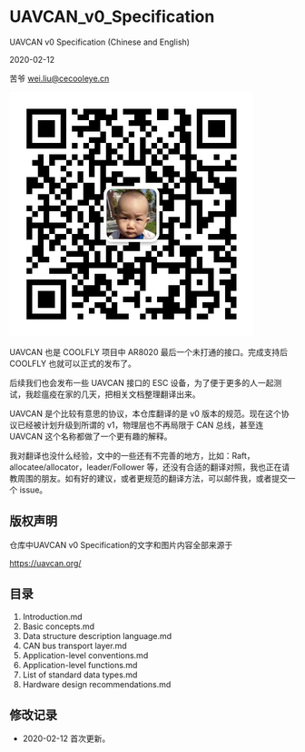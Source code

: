 # UAVCAN_v0_Specification

UAVCAN v0 Specification (Chinese and English)

2020-02-12 

苦爷 wei.liu@cecooleye.cn

![Alt text](./picture/liuwei_wechat.jpg)

UAVCAN 也是 COOLFLY 项目中 AR8020 最后一个未打通的接口。完成支持后 COOLFLY 也就可以正式的发布了。

后续我们也会发布一些 UAVCAN 接口的 ESC 设备，为了便于更多的人一起测试，我趁瘟疫在家的几天，把相关文档整理翻译出来。

UAVCAN 是个比较有意思的协议，本仓库翻译的是 v0 版本的规范。现在这个协议已经被计划升级到所谓的 v1，物理层也不再局限于 CAN 总线，甚至连 UAVCAN 这个名称都做了一个更有趣的解释。

我对翻译也没什么经验，文中的一些还有不完善的地方，比如：Raft，allocatee/allocator，leader/Follower 等，还没有合适的翻译对照，我也正在请教周围的朋友。如有好的建议，或者更规范的翻译方法，可以邮件我，或者提交一个 issue。

## 版权声明

仓库中UAVCAN v0 Specification的文字和图片内容全部来源于 

https://uavcan.org/


## 目录

1. Introduction.md
2. Basic concepts.md
3. Data structure description language.md
4. CAN bus transport layer.md
5. Application-level conventions.md
6. Application-level functions.md
7. List of standard data types.md
8. Hardware design recommendations.md




## 修改记录
- 2020-02-12 首次更新。
